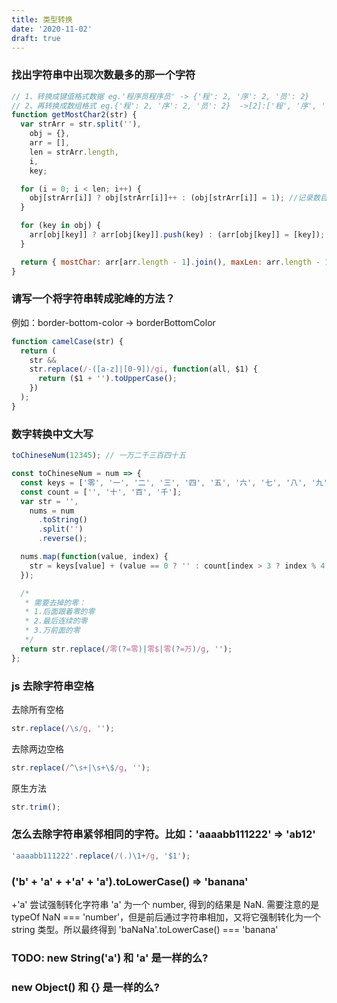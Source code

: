 ```yaml
---
title: 类型转换
date: '2020-11-02'
draft: true
---
```


### 找出字符串中出现次数最多的那一个字符

```js
// 1、转换成键值格式数据 eg.'程序员程序员' -> {'程': 2, '序': 2, '员': 2}
// 2、再转换成数组格式 eg.{'程': 2, '序': 2, '员': 2}  ->[2]:['程', '序', '员']。
function getMostChar2(str) {
  var strArr = str.split(''),
    obj = {},
    arr = [],
    len = strArr.length,
    i,
    key;

  for (i = 0; i < len; i++) {
    obj[strArr[i]] ? obj[strArr[i]]++ : (obj[strArr[i]] = 1); //记录数目
  }

  for (key in obj) {
    arr[obj[key]] ? arr[obj[key]].push(key) : (arr[obj[key]] = [key]); //取出
  }

  return { mostChar: arr[arr.length - 1].join(), maxLen: arr.length - 1 };
}
```

### 请写一个将字符串转成驼峰的方法？

例如：border-bottom-color -> borderBottomColor

```js
function camelCase(str) {
  return (
    str &&
    str.replace(/-([a-z]|[0-9])/gi, function(all, $1) {
      return ($1 + '').toUpperCase();
    })
  );
}
```

### 数字转换中文大写

```js
toChineseNum(12345); // 一万二千三百四十五

const toChineseNum = num => {
  const keys = ['零', '一', '二', '三', '四', '五', '六', '七', '八', '九'];
  const count = ['', '十', '百', '千'];
  var str = '',
    nums = num
      .toString()
      .split('')
      .reverse();

  nums.map(function(value, index) {
    str = keys[value] + (value == 0 ? '' : count[index > 3 ? index % 4 : index]) + (index == 4 ? '万' : '') + str;
  });

  /*
   * 需要去掉的零：
   * 1.后面跟着零的零
   * 2.最后连续的零
   * 3.万前面的零
   */
  return str.replace(/零(?=零)|零$|零(?=万)/g, '');
};
```

### js 去除字符串空格

去除所有空格

```js
str.replace(/\s/g, '');
```

去除两边空格

```js
str.replace(/^\s+|\s+\$/g, '');
```

原生方法

```js
str.trim();
```

### 怎么去除字符串紧邻相同的字符。比如：'aaaabb111222' => 'ab12'

```js
'aaaabb111222'.replace(/(.)\1+/g, '$1');
```

### ('b' + 'a' + +'a' + 'a').toLowerCase() => 'banana'

+'a' 尝试强制转化字符串 'a' 为一个 number, 得到的结果是 NaN. 需要注意的是 typeOf NaN === 'number'，但是前后通过字符串相加，又将它强制转化为一个 string 类型。所以最终得到 'baNaNa'.toLowerCase() === 'banana'

### TODO: new String('a') 和 'a' 是一样的么?

### new Object() 和 {} 是一样的么?

